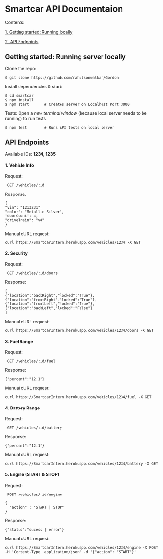 # Smartcar API Documentaion

Contents:

[1. Getting started: Running locally](#getting-started-running-server-locally)

[2. API Endpoints](#api-endpoints)


## Getting started: Running server locally

Clone the repo:
```
$ git clone https://github.com/rahulsonwalkar/Gordon
```

Install dependencies & start:
```
$ cd smartcar
$ npm install
$ npm start       # Creates server on Localhost Port 3000
```

Tests:
Open a *new terminal window* (because local server needs to be running) to run tests
```
$ npm test        # Runs API tests on local server
```


## API Endpoints

Available IDs: **1234, 1235**

#### 1. Vehicle Info

  Request:

  ` GET /vehicles/:id`

  Response:
  ```
  {
  "vin": "1213231",
  "color": "Metallic Silver",
  "doorCount": 4,
  "driveTrain": "v8"
  }
  ```
  Manual cURL request:
  ```
  curl https://SmartcarIntern.herokuapp.com/vehicles/1234 -X GET
  ```

#### 2. Security

  Request:

  ` GET /vehicles/:id/doors`

  Response:
  ```
  [
  {"location":"backRight","locked":"True"},
  {"location":"frontRight","locked":"True"},
  {"location":"frontLeft","locked":"True"},
  {"location":"backLeft","locked":"False"}
  ]
  ```
  Manual cURL request:
  ```
  curl https://SmartcarIntern.herokuapp.com/vehicles/1234/doors -X GET
  ```

#### 3. Fuel Range

  Request:

  ` GET /vehicles/:id/fuel`

  Response:
  ```
  {"percent":"12.1"}
  ```
  Manual cURL request:
  ```
  curl https://SmartcarIntern.herokuapp.com/vehicles/1234/fuel -X GET
  ```

#### 4. Battery Range

  Request:

  ` GET /vehicles/:id/battery`

  Response:
  ```
  {"percent":"12.1"}
  ```
  Manual cURL request:
  ```
  curl https://SmartcarIntern.herokuapp.com/vehicles/1234/battery -X GET
  ```

#### 5. Engine (START & STOP)

  Request:

  ` POST /vehicles/:id/engine`

  ```
  {
    "action" : "START | STOP"
  }
  ```
  Response:
  ```
  {"status":"sucess | error"}
  ```
  Manual cURL request:
  ```
  curl https://SmartcarIntern.herokuapp.com/vehicles/1234/engine -X POST -H 'Content-Type: application/json' -d '{"action": "START"}'
  ```
